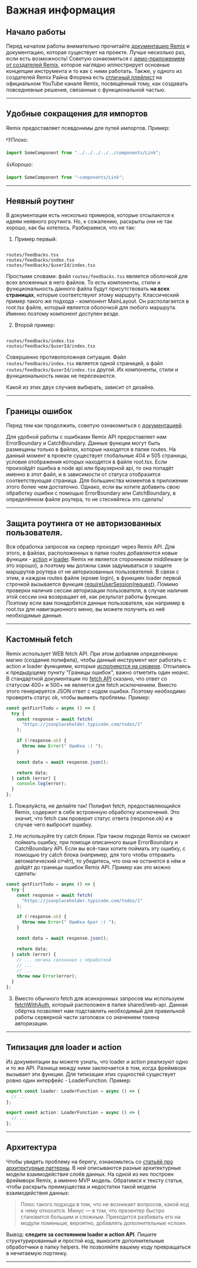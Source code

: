 # Важная информация

## Начало работы

Перед началом работы внимательно прочитайте [документацию Remix](https://remix.run/docs/en/v1) и документацию, которая существует на проекте.
Лучше несколько раз, если есть возможность! Советую ознакомиться с [демо-приложением от создателей Remix](https://remix.run/docs/en/v1/tutorials/jokes),
которое наглядно иллюстрирует основные концепции инструмента и то как с ними работать. Также, у одного из создателей Remix Райна Флорена
есть [отличный плейлист](https://www.youtube.com/watch?v=jd_bin5HPrw&list=PLXoynULbYuEDG2wBFSZ66b85EIspy3fy6&ab_channel=Remix)
на официальном YouTube канале Remix, посвящённый тому, как создавать повседневные решения, связанные с функциональной частью.

---

## Удобные сокращения для импортов

Remix предоставляет псевдонимы для путей импортов. Пример:

👎Плохо:

```javascript
import SomeComponent from "../../../../../components/Link";
```

👍Хорошо:

```javascript
import SomeComponent from "~components/Link";
```

---

## Неявный роутинг

В документации есть несколько примеров, которые отсылаются к идеям неявного роутинга.
Но, к сожалению, раскрыты они не так хорошо, как бы хотелось. Разбираемся, что не так:

1. Пример первый:

```

routes/feedbacks.tsx
routes/feedbacks/index.tsx
routes/feedbacks/$userId/index.tsx

```

Простыми словами: файл `routes/feedbacks.tsx` является оболочкой для всех вложенных в него файлов.
То есть компоненты, стили и функциональность данного файла будут присутствовать **на всех страницах**, которые соответствуют этому маршруту.
Классический пример такого же подхода - компонент MainLayout.
Он располагается в root.tsx файле, который является оболочкой для любого маршрута. Именно поэтому компонент доступен везде.

2. Второй пример:

```

routes/feedbacks/index.tsx
routes/feedbacks/$userId/index.tsx

```

Совершенно противоположная ситуация. Файл `routes/feedbacks/index.tsx` является одной страницей,
а файл `routes/feedbacks/$userId/index.tsx` другой. Их компоненты, стили и функциональность никак не пересекаются.

Какой из этих двух случаев выбирать, зависит от дизайна.

---

## Границы ошибок

Перед тем как продолжить, советую ознакомиться с [документацией](https://remix.run/docs/en/v1/guides/errors#root-error-boundary).

Для удобной работы с ошибками Remix API предоставляет нам ErrorBoundary и CatchBoundary. Данные функции могут быть размещены только
в файлах, которые находятся в папке routes. На данный момент в проекте существует глобальные 404 и 505 страницы, условия отображения которых
находятся в файле root.tsx. Если произойдёт ошибка в node api или браузерной api, то она попадёт именно в этот файл, и в зависимости
от статуса отобразится соответствующая страница. Для большинства моментов в приложении этого более чем достаточно.
Однако, если вы хотите добавить свою обработку ошибки с помощью ErrorBoundary или CatchBoundary, в определённом файле роутера, то не
стесняйтесь это сделать!

---

## Защита роутинга от не авторизованных пользователя.

Вся обработка запросов на сервер проходит через Remix API. Для этого, в файлах, расположенных в папке routes добавляются
новые функции - [action](https://remix.run/docs/en/v1/api/conventions#action) и [loader](https://remix.run/docs/en/v1/api/conventions#loader).
Remix не является сторонником middleware (и это хорошо), а поэтому мы должны сами задумываться о защите маршрутов роутера
от не авторизованных пользователей. В связи с этим, в каждом routes файле (кроме login), в функциях loader первой строчкой вызывается
функция [requireUserSession(request)](./assets/index.md). Помимо проверки наличия сессии авторизации пользователя, в случае наличия этой сессии она возвращает
её, как результат работы функции. Поэтому если вам понадобятся данные пользователя, как например в root.tsx для навигационного меню,
вы можете получить из неё необходимые данные.

---

## Кастомный fetch

Remix использует WEB fetch API. При этом добавляя определённую магию (создание полифила), чтобы данный инструмент
мог работать с action и loader функциями, которые [исполняются на сервере](https://remix.run/docs/en/v1/guides/constraints).
Отсылаясь к предыдущему пункту "Границы ошибок", важно отметить один нюанс. В стандартной документации по [fetch API](https://developer.mozilla.org/ru/docs/Web/API/Fetch_API)
сказано, что ответ со статусом 400+ и 500+ не является для fetch исключением. Вместо этого генерируется JSON ответ с кодом ошибки.
Поэтому необходимо проверять статус ok, чтобы выявить проблемы. Пример:

```js
const getFisrtTodo = async () => {
  try {
    const response = await fetch(
      "https://jsonplaceholder.typicode.com/todos/1"
    );

    if (!response.ok) {
      throw new Error(" Ошибка :( ");
    }

    const data = await response.json();

    return data;
  } catch (error) {
    console.log(error);
  }
};
```

1. Пожалуйста, не делайте так! Полифил fetch, предоставляющийся Remix, содержит в себе встроенную обработку исключений. Это значит, что fetch
   сам проверит статус ответа (response.ok) и в случае чего выбросит ошибку.

2. Не используйте try catch блоки. При таком подходе Remix не сможет поймать ошибку, при помощи описанного выше ErrorBoundary и CatchBoundary API.
   Если вы всё-таки хотите поймать эту ошибку, с помощью try catch блока (например, для того чтобы отправить автоматический отчёт),
   то убедитесь, что она не останется в нём и дойдёт до границы ошибок Remix API. Пример как это можно сделать:

```js
const getFisrtTodo = async () => {
  try {
    const response = await fetch(
      "https://jsonplaceholder.typicode.com/todos/1"
    );

    if (!response.ok) {
      throw new Error(" Ошибка брат :( ");
    }

    const data = await response.json();

    return data;
  } catch (error) {
    // ... логика связанная с обработкой
    // ...
    // ...
    throw new Error(error);
  }
};
```

3. Вместо обычного fetch для асинхронных запросов мы используем [fetchWithAuth](./assets/index.md), который расположен в папке shared/web-api.
   Данная обёртка позволяет нам подставлять необходимый для правильной работы серверной части заголовок со значением токена авторизации.

---

## Типизация для loader и action

Из документации вы можете узнать, что loader и action реализуют одно и то же API. Разница между ними заключается в том, когда
фреймворк вызывает эти функции. Для типизации этих сущностей существует ровно один интерфейс - LoaderFunction. Пример:

```js
export const loader: LoaderFunction = async () => {
  // ...
};

export const action: LoaderFunction = async () => {
  // ...
};
```

---

## Архитектура

Чтобы увидеть проблему на берегу, ознакомьтесь со [статьёй про архитектурные паттерны](https://doka.guide/js/architecture-mvc/#model-view-presenter).
В ней описываются разные архитектурные модели взаимодействия слоёв данных. На одной из них построен фреймворк Remix, а именно MVP модель.
Обратимся к тексту статьи, чтобы раскрыть преимущества и недостатки такой модели взаимодействия данных:

> Плюс такого подхода в том, что не возникает вопросов, какой код к чему относится.
> Минус — в том, что презентер быстро становится большим и сложным.
> Приходится разбивать его на модули поменьше, вероятно, добавлять дополнительные «слои».

Вывод: **следите за состоянием loader и action API**.
Пишите структурированный и простой код, выносите дополнительные обработчики в папку helpers.
Не позволяйте вашему коду превращаться в нечитаемую портянку.

---
